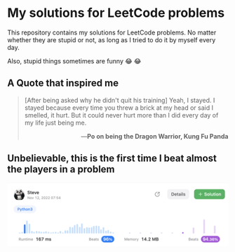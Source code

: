 # My solutions for LeetCode problems

This repository contains my solutions for LeetCode problems. No matter whether they are stupid or not, as long as I tried to do it by myself every day.

Also, stupid things sometimes are funny :joy: :joy:

## A Quote that inspired me
> [After being asked why he didn't quit his training] Yeah, I stayed. I stayed because every time you threw a brick at my head or said I smelled, it hurt. But it could never hurt more than I did every day of my life just being me.<br />
> <p align="right">—<b>Po on being the Dragon Warrior, Kung Fu Panda</b></p>

## Unbelievable, this is the first time I beat almost the players in a problem

![alt text](https://github.com/vkhanhqui/leetcode-solution/blob/main/013%20Can%20Place%20Flowers/ahihi.png?raw=true)